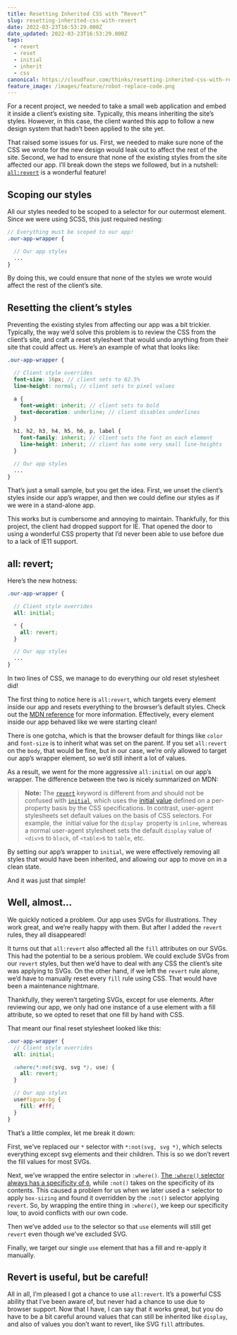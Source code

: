 ```yaml
---
title: Resetting Inherited CSS with “Revert”
slug: resetting-inherited-css-with-revert
date: 2022-03-23T16:53:29.000Z
date_updated: 2022-03-23T16:53:29.000Z
tags:
  - revert
  - reset
  - initial
  - inherit
  - css
canonical: https://cloudfour.com/thinks/resetting-inherited-css-with-revert/
feature_image: /images/feature/robot-replace-code.png
---
```


For a recent project, we needed to take a small web application and embed it inside a client’s existing site. Typically, this means inheriting the site’s styles. However, in this case, the client wanted this app to follow a new design system that hadn’t been applied to the site yet.

That raised some issues for us. First, we needed to make sure none of the CSS we wrote for the new design would leak out to affect the rest of the site. Second, we had to ensure that none of the existing styles from the site affected our app. I’ll break down the steps we followed, but in a nutshell: [`all:revert`](https://developer.mozilla.org/en-US/docs/Web/CSS/revert) is a wonderful feature!

## Scoping our styles

All our styles needed to be scoped to a selector for our outermost element. Since we were using SCSS, this just required nesting:

```scss
// Everything must be scoped to our app!
.our-app-wrapper {

  // Our app styles
  ...
}
```

By doing this, we could ensure that none of the styles we wrote would affect the rest of the client’s site.

## Resetting the client’s styles

Preventing the existing styles from affecting our app was a bit trickier. Typically, the way we’d solve this problem is to review the CSS from the client’s site, and craft a reset stylesheet that would undo anything from their site that could affect us. Here’s an example of what that looks like:

```scss
.our-app-wrapper {

  // Client style overrides
  font-size: 16px; // client sets to 62.5%
  line-height: normal; // client sets to pixel values

  a {
    font-weight: inherit; // client sets to bold
    text-decoration: underline; // client disables underlines
  }

  h1, h2, h3, h4, h5, h6, p, label {
    font-family: inherit; // client sets the font on each element
    line-height: inherit; // client has some very small line-heights
  }

  // Our app styles
  ...
}
```

That’s just a small sample, but you get the idea. First, we unset the client’s styles inside our app’s wrapper, and then we could define our styles as if we were in a stand-alone app.

This works but is cumbersome and annoying to maintain. Thankfully, for this project, the client had dropped support for IE. That opened the door to using a wonderful CSS property that I’d never been able to use before due to a lack of IE11 support.

## all: revert;

Here’s the new hotness:

```scss
.our-app-wrapper {

  // Client style overrides
  all: initial;

  * {
    all: revert;
  }

  // Our app styles
  ...
}
```

In two lines of CSS, we manage to do everything our old reset stylesheet did!

The first thing to notice here is `all:revert`, which targets every element inside our app and resets everything to the browser’s default styles. Check out the [MDN reference](https://developer.mozilla.org/en-US/docs/Web/CSS/revert) for more information. Effectively, every element inside our app behaved like we were starting clean!

There is one gotcha, which is that the browser default for things like `color` and `font-size` is to inherit what was set on the parent. If you set `all:revert` on the `body`, that would be fine, but in our case, we’re only allowed to target our app’s wrapper element, so we’d still inherit a lot of values.

As a result, we went for the more aggressive `all:initial` on our app’s wrapper. The difference between the two is nicely summarized on MDN:

> **Note:** The [`revert`](https://developer.mozilla.org/en-US/docs/Web/CSS/revert) keyword is different from and should not be confused with [`initial`](https://developer.mozilla.org/en-US/docs/Web/CSS/initial), which uses the [initial value](https://developer.mozilla.org/en-US/docs/Web/CSS/initial_value) defined on a per-property basis by the CSS specifications. In contrast, user-agent stylesheets set default values on the basis of CSS selectors. For example, the  initial value for the `display`  property is `inline`, whereas a normal user-agent stylesheet sets the default `display` value of `<div>`s to `block`, of `<table>`s to `table`, etc.

By setting our app’s wrapper to `initial`, we were effectively removing all styles that would have been inherited, and allowing our app to move on in a clean state.

And it was just that simple!

## Well, almost…

We quickly noticed a problem. Our app uses SVGs for illustrations. They work great, and we’re really happy with them. But after I added the `revert` rules, they all disappeared!

It turns out that `all:revert` also affected all the `fill` attributes on our SVGs. This had the potential to be a serious problem. We could exclude SVGs from our `revert` styles, but then we’d have to deal with any CSS the client’s site was applying to SVGs. On the other hand, if we left the `revert` rule alone, we’d have to manually reset every `fill` rule using CSS. That would have been a maintenance nightmare.

Thankfully, they weren’t targeting SVGs, except for use elements. After reviewing our app, we only had one instance of a use element with a fill attribute, so we opted to reset that one fill by hand with CSS.

That meant our final reset stylesheet looked like this:

```scss
.our-app-wrapper {
  // Client style overrides
  all: initial;

  :where(*:not(svg, svg *), use) {
    all: revert;
  }

  // Our app styles
  use#figure-bg {
    fill: #fff;
  }
}
```

That’s a little complex, let me break it down:

First, we’ve replaced our `*` selector with `*:not(svg, svg *)`, which selects everything except svg elements and their children. This is so we don’t revert the fill values for most SVGs.

Next, we’ve wrapped the entire selector in `:where()`. [The `:where()` selector always has a specificity of `0`](https://developer.mozilla.org/en-US/docs/Web/CSS/:where), while `:not()` takes on the specificity of its contents. This caused a problem for us when we later used a `*` selector to apply `box-sizing` and found it overridden by the `:not()` selector applying `revert`. So, by wrapping the entire thing in `:where()`, we keep our specificity low, to avoid conflicts with our own code.

Then we’ve added `use` to the selector so that `use` elements will still get `revert` even though we’ve excluded SVG.

Finally, we target our single `use` element that has a fill and re-apply it manually.

## Revert is useful, but be careful!

All in all, I’m pleased I got a chance to use `all:revert`. It’s a powerful CSS ability that I’ve been aware of, but never had a chance to use due to browser support. Now that I have, I can say that it works great, but you do have to be a bit careful around values that can still be inherited like `display`, and also of values you don’t want to revert, like SVG `fill` attributes.
